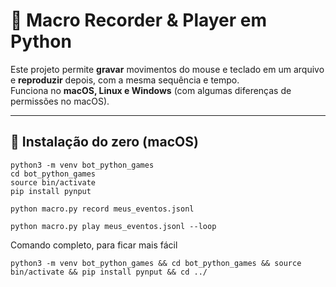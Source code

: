 # 🎥 Macro Recorder & Player em Python

Este projeto permite **gravar** movimentos do mouse e teclado em um arquivo e **reproduzir** depois, com a mesma sequência e tempo.  
Funciona no **macOS, Linux e Windows** (com algumas diferenças de permissões no macOS).

---

## 🚀 Instalação do zero (macOS)

```
python3 -m venv bot_python_games
cd bot_python_games
source bin/activate
pip install pynput
```

```
python macro.py record meus_eventos.jsonl
```
```
python macro.py play meus_eventos.jsonl --loop
```


Comando completo, para ficar mais fácil
```
python3 -m venv bot_python_games && cd bot_python_games && source bin/activate && pip install pynput && cd ../
```